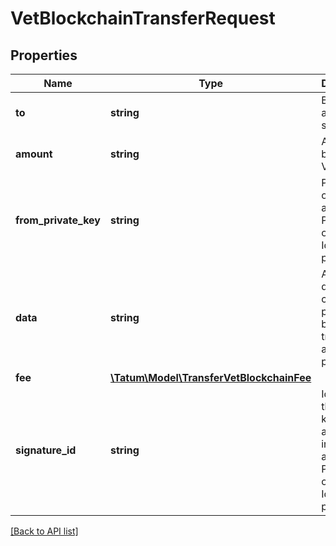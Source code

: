 # VetBlockchainTransferRequest

## Properties

Name | Type | Description | Notes
------------ | ------------- | ------------- | -------------
**to** | **string** | Blockchain address to send assets |
**amount** | **string** | Amount to be sent in VET |
**from_private_key** | **string** | Private key of sender address. Private key, or signature Id must be present. |
**data** | **string** | Additinal data, that can be passed to blockchain transaction as data property. | [optional]
**fee** | [**\Tatum\Model\TransferVetBlockchainFee**](TransferVetBlockchainFee.md) |  | [optional]
**signature_id** | **string** | Identifier of the private key associated in signing application. Private key, or signature Id must be present. |

[[Back to API list]](../../README.md#api-endpoints)
